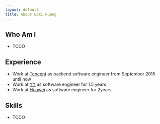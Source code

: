 ```yaml
---
layout: default
title: About Loki Huang
---
```


## Who Am I
- TODO

## Experience
- Work at [Tencent](http://www.tencent.com) as backend software engineer from September 2015 until now
- Work at [YY](http://www.yy.com) as software engineer for 1.5 years
- Work at [Huawei](http://www.huawei.com) as software engineer for 2years

## Skills
- TODO

